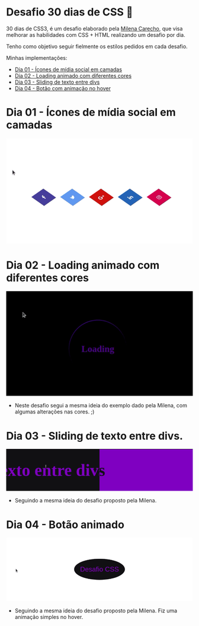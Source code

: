 # Desafio 30 dias de CSS :rocket:
30 dias de CSS3, é um desafio elaborado pela [Milena Carecho](https://github.com/MilenaCarecho), que visa melhorar as habilidades com CSS + HTML realizando um desafio por dia. 

Tenho como objetivo seguir fielmente os estilos pedidos em cada desafio.

Minhas implementações:

- [Dia 01 - Ícones de mídia social em camadas](#dia-01---ícone-de-mídia-social-em-camadas)
- [Dia 02 - Loading animado com diferentes cores](#dia-02---loading-animado-com-diferentes-cores)
- [Dia 03 - Sliding de texto entre divs](#dia-03---sliding-de-texto-entre-divs)
- [Dia 04 - Botão com animação no hover](#dia-04---botão-com-animação-no-hover)


# Dia 01 - Ícones de mídia social em camadas

![Alt text](https://github.com/natanhermes/30dias-css/blob/master/Desafios/dia-01/dia01-gif.gif)


# Dia 02 - Loading animado com diferentes cores

![Alt text](https://github.com/natanhermes/30dias-css/blob/master/Desafios/dia-02/dia02-gif.gif)

 * Neste desafio segui a mesma ideia do exemplo dado pela Milena, com algumas alterações nas cores. ;)

 # Dia 03 - Sliding de texto entre divs.

![Alt text](https://github.com/natanhermes/30dias-css/blob/master/Desafios/dia-03/dia-03-gif.gif?raw=true)

 * Seguindo a mesma ideia do desafio proposto pela Milena. 
 
 # Dia 04 - Botão animado

![Alt text](https://github.com/natanhermes/30dias-css/blob/master/Desafios/dia-04/dia-04-gif.gif?raw=true)

 * Seguindo a mesma ideia do desafio proposto pela Milena. Fiz uma animação simples no hover.